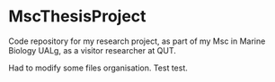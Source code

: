# MscThesisProject
Code repository for my research project, as part of my Msc in Marine Biology UALg, as a visitor researcher at QUT.

Had to modify some files organisation. Test test. 